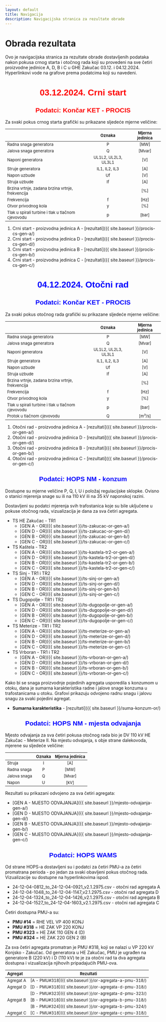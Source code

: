```yaml
---
layout: default
title: Navigacija
description: Navigacijska stranica za rezultate obrade
---
```


# Obrada rezultata

Ovo je navigacijska stranica za rezultate obrade dostavljenih podataka nakon pokusa
crnog starta i otočnog rada koji su provedeni na sve četiri proizvodne jedinice A, D, B i C u GHE Zakučac
03.12. i 04.12.2024. Hyperlinkovi vode na grafove prema podatcima koji su navedeni. 


<h1 style="text-align: center; font-family: Helvetica; color: red">03.12.2024. Crni start</h1>

<h2 style="text-align: center; font-family: Helvetica; color: red">Podatci: Končar KET - PROCIS</h2>

Za svaki pokus crnog starta grafički su prikazane sljedeće mjerne veličine:

<style scoped>
table {
  font-size: 13px;
}
</style>

|                                                  | Oznaka               |  Mjerna jedinica     |
| :----------------------------------------------  | :------------------: | :------------------: |
| Radna snaga generatora                           | P                    | \[MW\]                |
| Jalova snaga generatora                          | Q                    | \[Mvar\]              |
| Naponi generatora                                | UL1L2, UL2L3, UL3L1  | \[V\]                |
| Struje generatora                                | IL1, IL2, IL3        | \[A\]                |
| Napon uzbude                                     | Uf                   | \[V\]                |
| Struja uzbude                                    | If                   | \[A\]                |
| Brzina vrtnje, zadana brzina vrtnje, frekvencija |                      | \[%\]                |
| Frekvencija                                      | f                    | \[Hz\]                |
| Otvor privodnog kola                             | y                    | \[%]                  |
| Tlak u spirali turbine i tlak u tlačnom cjevovodu| p                    | \[bar\]              |

1. Crni start - proizvodna jedinica A - [rezultati]({{ site.baseurl }}/procis-cs-gen-a/)
2. Crni start - proizvodna jedinica D - [rezultati]({{ site.baseurl }}/procis-cs-gen-d/)
3. Crni start - proizvodna jedinica B - [rezultati]({{ site.baseurl }}/procis-cs-gen-b/)
4. Crni start - proizvodna jedinica C - [rezultati]({{ site.baseurl }}/procis-cs-gen-c/)


<h1 style="text-align: center; font-family: Helvetica; color: blue">04.12.2024. Otočni rad</h1>

<h2 style="text-align: center; font-family: Helvetica; color: blue">Podatci: Končar KET - PROCIS</h2>

Za svaki pokus otočnog rada grafički su prikazane sljedeće mjerne veličine:

|                                                  | Oznaka               |  Mjerna jedinica     |
| :----------------------------------------------  | :------------------: | :------------------: |
| Radna snaga generatora                           | P                    | \[MW\]                |
| Jalova snaga generatora                          | Q                    | \[Mvar\]              |
| Naponi generatora                                | UL1L2, UL2L3, UL3L1  | \[V\]                |
| Struje generatora                                | IL1, IL2, IL3        | \[A\]                |
| Napon uzbude                                     | Uf                   | \[V\]                |
| Struja uzbude                                    | If                   | \[A\]                |
| Brzina vrtnje, zadana brzina vrtnje, frekvencija |                      | \[%\]                |
| Frekvencija                                      | f                    | \[Hz\]                |
| Otvor privodnog kola                             | y                    | \[%]                  |
| Tlak u spirali turbine i tlak u tlačnom cjevovodu| p                    | \[bar\]              |
| Protok u tlačnom cjevovodu                       | Q                    | \[m³/s]              |

1. Otočni rad - proizvodna jedinica A - [rezultati]({{ site.baseurl }}/procis-or-gen-a/)
2. Otočni rad - proizvodna jedinica D - [rezultati]({{ site.baseurl }}/procis-or-gen-d/)
3. Otočni rad - proizvodna jedinica B - [rezultati]({{ site.baseurl }}/procis-or-gen-b/)
4. Otočni rad - proizvodna jedinica C - [rezultati]({{ site.baseurl }}/procis-or-gen-c/)

<h2 style="text-align: center; font-family: Helvetica; color: blue">Podatci: HOPS NM - konzum</h2>

Dostupne su mjerne veličine P, Q, I, U i položaj regulacijske sklopke. 
Ovisno o stanici mjerenja snage su ili na 110 kV ili na 35 kV naponskoj razini.

Dostavljeni su podatci mjerenja svih trafostanica koje su bile uključene u pokuse otočnog rada, vizualizacija je dana za sva četiri agregata.
 
* TS HE Zakučac - TR1
    * [GEN A - OR]({{ site.baseurl }}/ts-zakucac-or-gen-a/)
    * [GEN D - OR]({{ site.baseurl }}/ts-zakucac-or-gen-d/)
    * [GEN B - OR]({{ site.baseurl }}/ts-zakucac-or-gen-b/)
    * [GEN C - OR]({{ site.baseurl }}/ts-zakucac-or-gen-c/)     
* TS Kaštela - TR2 
    * [GEN A - OR]({{ site.baseurl }}/ts-kastela-tr2-or-gen-a/)
    * [GEN D - OR]({{ site.baseurl }}/ts-kastela-tr2-or-gen-d/)
    * [GEN B - OR]({{ site.baseurl }}/ts-kastela-tr2-or-gen-b/)
    * [GEN C - OR]({{ site.baseurl }}/ts-kastela-tr2-or-gen-c/)
* TS Sinj - TR1 i TR2
    * [GEN A - OR]({{ site.baseurl }}/ts-sinj-or-gen-a/)
    * [GEN D - OR]({{ site.baseurl }}/ts-sinj-or-gen-d/)
    * [GEN B - OR]({{ site.baseurl }}/ts-sinj-or-gen-b/)
    * [GEN C - OR]({{ site.baseurl }}/ts-sinj-or-gen-c/)
* TS Dugopolje - TR1 i TR2
    * [GEN A - OR]({{ site.baseurl }}/ts-dugopolje-or-gen-a/)
    * [GEN D - OR]({{ site.baseurl }}/ts-dugopolje-or-gen-d/)
    * [GEN B - OR]({{ site.baseurl }}/ts-dugopolje-or-gen-b/)
    * [GEN C - OR]({{ site.baseurl }}/ts-dugopolje-or-gen-c/)
* TS Meterize - TR1 i TR2
    * [GEN A - OR]({{ site.baseurl }}/ts-meterize-or-gen-a/)
    * [GEN D - OR]({{ site.baseurl }}/ts-meterize-or-gen-d/)
    * [GEN B - OR]({{ site.baseurl }}/ts-meterize-or-gen-b/)
    * [GEN C - OR]({{ site.baseurl }}/ts-meterize-or-gen-c/)
* TS Vrboran - TR1 i TR2
    * [GEN A - OR]({{ site.baseurl }}/ts-vrboran-or-gen-a/)
    * [GEN D - OR]({{ site.baseurl }}/ts-vrboran-or-gen-d/)
    * [GEN B - OR]({{ site.baseurl }}/ts-vrboran-or-gen-b/)
    * [GEN C - OR]({{ site.baseurl }}/ts-vrboran-or-gen-c/)

Kako bi se snaga proizvodnje pojedinih agregata usporedila s konzumom u otoku, 
dana je sumarna karakteristika radne i jalove snage konzuma u trafostanicama u otoku.
Grafovi prikazuju odvojeno radnu snagu i jalovu snagu za svaki pojedini agregat.

* **Sumarna karakteristika** - [rezultati]({{ site.baseurl }}/suma-konzum-or/)

<h2 style="text-align: center; font-family: Helvetica; color: blue">Podatci: HOPS NM - mjesta odvajanja</h2>

Mjesto odvajanja za sva četiri pokusa otočnog rada bio je DV 110 kV HE Zakučac - Meterize II.
Na mjestu odvajanja, s obje strane dalekovoda, mjerene su sljedeće veličine:

|                        | Oznaka               |  Mjerna jedinica     |
| :--------------------  | :------------------: | :------------------: |
| Struja                 | I                    | \[A\]                |
| Radna snaga            | P                    | \[MW\]               |
| Jalova snaga           | Q                    | \[Mvar\]             |
| Napon                  | U                    | \[kV\]               |

Rezultati su prikazani odvojeno za sva četiri agregata:
* [GEN A - MJESTO ODVAJANJA]({{ site.baseurl }}/mjesto-odvajanja-gen-a/)
* [GEN D - MJESTO ODVAJANJA]({{ site.baseurl }}/mjesto-odvajanja-gen-d/)
* [GEN B - MJESTO ODVAJANJA]({{ site.baseurl }}/mjesto-odvajanja-gen-b/)
* [GEN C - MJESTO ODVAJANJA]({{ site.baseurl }}/mjesto-odvajanja-gen-c/)


<h2 style="text-align: center; font-family: Helvetica; color: blue">Podatci: HOPS WAMS</h2>

Od strane HOPS-a dostavljeni su i podatci za četiri PMU-a za četiri promatrana perioda - po 
jedan za svaki obavljeni pokus otočnog rada. Vizualizacije su dostupne na hyperlinkovima ispod.
* 24-12-04-0812_to_24-12-04-0921_v2.1.2975.csv - otočni rad agregata A
* 24-12-04-1048_to_24-12-04-1147_v2.1.2975.csv - otočni rad agregata D
* 24-12-04-1324_to_24-12-04-1426_v2.1.2975.csv - otočni rad agregata B
* 24-12-04-1527_to_24-12-04-1603_v2.1.2975.csv - otočni rad agregata C

Četiri dostupna PMU-a su:
* **PMU #14** = RHE VEL VP 400 KONJ
* **PMU #318** = HE ZAK VP 220 KONJ
* **PMU #323** = HE ZAK 110 GEN 4 (D)
* **PMU #324** = HE ZAK 220 GEN 2 (B)

Za sva četiri agregata promatran je PMU #318, koji se nalazi u VP 220 kV Konjsko - Zakučac.
Od generatora u HE Zakučac, PMU je ugrađen na generatore B (220 kV) i D (110 kV) te je za otočni rad
ta dva agregata dostupna i vizualizacija njihovih pripadajućih PMU-ova.


| Agregat | Rezultati                                                |
| :------ |:-------------------------------------------------------: | 
|Agregat A| [A - PMU#318]({{ site.baseurl }}/or-agregata-a-pmu-318/) |
|Agregat D| [D - PMU#318]({{ site.baseurl }}/or-agregata-d-pmu-318/) |
|         | [D - PMU#323]({{ site.baseurl }}/or-agregata-d-pmu-323/) |
|Agregat B| [B - PMU#318]({{ site.baseurl }}/or-agregata-b-pmu-318/) |
|         | [B - PMU#324]({{ site.baseurl }}/or-agregata-b-pmu-324/) |
|Agregat C| [C - PMU#318]({{ site.baseurl }}/or-agregata-c-pmu-318/) |


